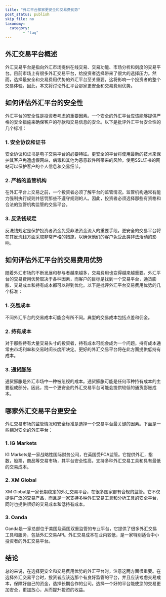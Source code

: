 ```yaml
---
title: "外汇平台那家更安全和交易费优势"
post_status: publish
skip_file: no
taxonomy:
  category:
        - "faq"
---
```


## 外汇交易平台概述

外汇交易平台是指向外汇市场提供在线交易、交易功能、市场分析和刻度的交易平台。目前市场上有很多外汇交易平台，给投资者选择带来了很大的选择压力。然而，选择最安全和交易费用优势的外汇平台至关重要，这将影响一个投资者的整个交易体验。因此，本文将讨论外汇平台那家更安全和交易费用优势。

## 如何评估外汇平台的安全性

外汇平台的安全性是投资者考虑的重要因素。一个安全的外汇平台应该能够提供严格的安全措施来确保客户的存款和交易信息的安全。以下是批评外汇平台安全性的几个标准：

### 1. 安全协议和证书

安全协议和证书是电子交易平台的必要特征。更安全的平台将使用最新的技术来保护其客户免遭虚假网站，病毒和其他为恶意软件所带来的风险。使用SSL证书的网站可以保护客户的个人信息和交易细节。

### 2. 严格的监管机构

在外汇平台上交易之前，一个投资者必须了解平台的监管情况。监管机构通常有能力强制执行规则并惩罚那些不遵守规则的人。因此，投资者必须选择那些有资格和合法的监管机构监管的交易平台。

### 3. 反洗钱规定

反洗钱规定是保护投资者资金免受非法资金流入的重要手段。更安全的交易平台将在其反洗钱方面采取非常严格的措施，以确保他们的客户免受此类非法活动的影响。

## 如何评估外汇平台的交易费用优势

随着外汇市场的不断发展和参与者越来越多，交易费用也变得越来越重要。外汇平台的交易费用优势取决于各种因素，而客户的目标是找到一个交易平台，通货膨胀、交易成本和持有成本都可以得到优化。以下是批评外汇平台交易费用优势的几个标准：

### 1. 交易成本

不同外汇平台的交易成本可能会有所不同。典型的交易成本包括点差和佣金。

### 2. 持有成本

对于那些持有大量交易头寸的投资者，持有成本可能会成为一个问题。持有成本通常由市场利率和交易时间长度所决定。更好的外汇交易平台将在此方面提供低持有成本。

### 3. 通货膨胀

通货膨胀是外汇市场中一种被忽视的成本。通货膨胀可能是任何币种持有成本的主要组成部分。因此，找一个更安全的外汇交易平台可能会提供较低的通货膨胀成本。

## 哪家外汇交易平台更安全

外汇交易市场的监管情况和安全标准是选择一个交易平台最关键的因素。下面是一些相对安全的外汇平台：

### 1. IG Markets

IG Markets是一家战略性国际财务公司，在英国受FCA监管。它提供外汇，指数，股票，商品等交易市场，其平台安全性高，支持多种外汇交易工具和具有最低的交易成本。

### 2. XM Global

XM Global是一家长期稳定的外汇交易平台，在很多国家都有合规的监管。它不仅提供广泛的交易产品，而且是一家支持多种外汇交易工具和分析工具的安全平台，同时也提供很好的交易成本和低持有成本。

### 3. Oanda

Oanda是一家总部位于美国及英国双重监管的专业平台，它提供了很多外汇交易工具和服务，包括外汇交易API。外汇交易成本在业内较低，是一家特别适合中小投资者的外汇交易平台。

## 结论

总的来说，在选择更安全和交易费用优势的外汇平台时，注意这两方面很重要。在选择外汇交易平台时，投资者应该选那个有良好监管的平台，并且应该考虑交易成本，保障好自己的资金，选择长期合作的公司。选择一个好的平台能使您的交易更加安全，更加放心，从而提升投资的收益。
